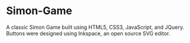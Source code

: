 # Simon-Game
A classic Simon Game built using HTML5, CSS3, JavaScript, and JQuery. Buttons were designed using Inkspace, an open source SVG editor.
